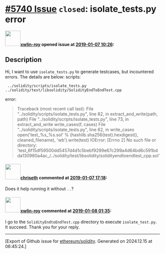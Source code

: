 # [\#5740 Issue](https://github.com/ethereum/solidity/issues/5740) `closed`: isolate_tests.py error

#### <img src="https://avatars.githubusercontent.com/u/15721702?u=5991097588da9b3ede33fec93af420e28e60cb39&v=4" width="50">[xwlin-roy](https://github.com/xwlin-roy) opened issue at [2019-01-07 10:26](https://github.com/ethereum/solidity/issues/5740):

<!--## Prerequisites

- First, many thanks for taking part in the community. We really appreciate that.
- Read the [contributing guidelines](http://solidity.readthedocs.io/en/latest/contributing.html).
- Support questions are better asked in one of the following locations:
	- [Solidity chat](https://gitter.im/ethereum/solidity)
	- [Stack Overflow](https://ethereum.stackexchange.com/)
- Ensure the issue isn't already reported.

*Delete the above section and the instructions in the sections below before submitting*
-->
## Description

<!--
Please describe the purpose of your ticket.
-->
Hi,
I want to use `isolate_tests.py` to generate testcases, but incountered errors.
The details are below:
scripts:
```
 ../solidity/scripts/isolate_tests.py ../solidity/test/libsolidity/SolidityEndToEndTest.cpp
```

error:

> Traceback (most recent call last):
  File "../solidity/scripts/isolate_tests.py", line 82, in <module>
    extract_and_write(path, path)
  File "../solidity/scripts/isolate_tests.py", line 73, in extract_and_write
    write_cases(f, cases)
  File "../solidity/scripts/isolate_tests.py", line 62, in write_cases
    open('test_%s_%s.sol' % (hashlib.sha256(test).hexdigest(), cleaned_filename), 'wb').write(test)
IOError: [Errno 2] No such file or directory: 'test_6f15df59500dd5457d4d1c5bebf9299e67c299a4d64bd6c591bdda130980a4ac_/../solidity/test/libsolidity/solidityendtoendtest_cpp.sol'

#### <img src="https://avatars.githubusercontent.com/u/9073706?v=4" width="50">[chriseth](https://github.com/chriseth) commented at [2019-01-07 17:18](https://github.com/ethereum/solidity/issues/5740#issuecomment-452010496):

Does it help running it without `..`?

#### <img src="https://avatars.githubusercontent.com/u/15721702?u=5991097588da9b3ede33fec93af420e28e60cb39&v=4" width="50">[xwlin-roy](https://github.com/xwlin-roy) commented at [2019-01-08 01:35](https://github.com/ethereum/solidity/issues/5740#issuecomment-452143605):

I go to the `SolidityEndtoEndTest.cpp` directory to execute `isolate_test.py`.
It succeed.
Thank you for your reply.


-------------------------------------------------------------------------------



[Export of Github issue for [ethereum/solidity](https://github.com/ethereum/solidity). Generated on 2024.12.15 at 06:45:24.]

